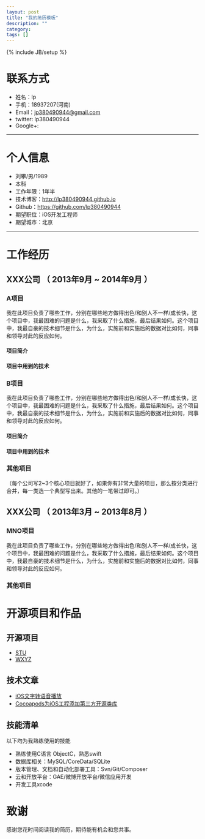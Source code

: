 ```yaml
---
layout: post
title: "我的简历模板"
description: ""
category: 
tags: []
---
```

{% include JB/setup %}

# 联系方式
- 姓名：lp
- 手机：18937207(河南)
- Email：jp380490944@gmail.com 
- twitter: lp380490944
- Google+:
---

# 个人信息

 - 刘攀/男/1989 
 - 本科
 - 工作年限：1年半
 - 技术博客：http://lp380490944.github.io
 - Github：https://github.com/lp380490944 
 - 期望职位：iOS开发工程师
 - 期望城市：北京

---

# 工作经历

## XXX公司 （ 2013年9月 ~ 2014年9月 ）

### A项目 
我在此项目负责了哪些工作，分别在哪些地方做得出色/和别人不一样/成长快，这个项目中，我最困难的问题是什么，我采取了什么措施，最后结果如何。这个项目中，我最自豪的技术细节是什么，为什么，实施前和实施后的数据对比如何，同事和领导对此的反应如何。
#### 项目简介
#### 项目中用到的技术


### B项目 
我在此项目负责了哪些工作，分别在哪些地方做得出色/和别人不一样/成长快，这个项目中，我最困难的问题是什么，我采取了什么措施，最后结果如何。这个项目中，我最自豪的技术细节是什么，为什么，实施前和实施后的数据对比如何，同事和领导对此的反应如何。

#### 项目简介
#### 项目中用到的技术

### 其他项目

（每个公司写2~3个核心项目就好了，如果你有非常大量的项目，那么按分类进行合并，每一类选一个典型写出来。其他的一笔带过即可。）

 
## XXX公司 （ 2013年3月 ~ 2013年8月 ）

### MNO项目 
我在此项目负责了哪些工作，分别在哪些地方做得出色/和别人不一样/成长快，这个项目中，我最困难的问题是什么，我采取了什么措施，最后结果如何。这个项目中，我最自豪的技术细节是什么，为什么，实施前和实施后的数据对比如何，同事和领导对此的反应如何。

### 其他项目



# 开源项目和作品

## 开源项目

 - [STU](http://github.com/lp380490944/projectAlpha)
 - [WXYZ](http://github.com/lp380490944/projectname)

## 技术文章
- [iOS文字转语音播放](http://www.yangchengyu.net/2015/08/30/voice/)
- [Cocoapods为iOS工程添加第三方开源类库](http://www.yangchengyu.net/2015/08/29/cocoapods/)

## 技能清单

以下均为我熟练使用的技能

- 熟练使用C语言 ObjectC，熟悉swift
- 数据库相关：MySQL/CoreData/SQLite
- 版本管理、文档和自动化部署工具：Svn/Git/Composer
- 云和开放平台：GAE/微博开放平台/微信应用开发
- 开发工具xcode


# 致谢
感谢您花时间阅读我的简历，期待能有机会和您共事。
